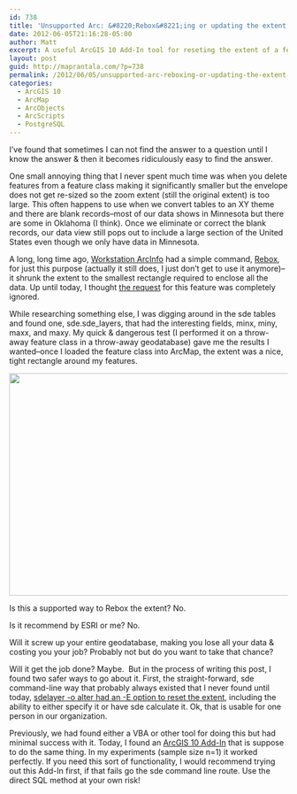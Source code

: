 ```yaml
---
id: 738
title: 'Unsupported Arc: &#8220;Rebox&#8221;ing or updating the extent of a feature class.'
date: 2012-06-05T21:16:28-05:00
author: Matt
excerpt: A useful ArcGIS 10 Add-In tool for reseting the extent of a feature class.
layout: post
guid: http://maprantala.com/?p=738
permalink: /2012/06/05/unsupported-arc-reboxing-or-updating-the-extent-of-a-feature-class/
categories:
  - ArcGIS 10
  - ArcMap
  - ArcObjects
  - ArcScripts
  - PostgreSQL
---
```

I&#8217;ve found that sometimes I can not find the answer to a question until I know the answer & then it becomes ridiculously easy to find the answer.

One small annoying thing that I never spent much time was when you delete features from a feature class making it significantly smaller but the envelope does not get re-sized so the zoom extent (still the original extent) is too large. This often happens to use when we convert tables to an XY theme and there are blank records&#8211;most of our data shows in Minnesota but there are some in Oklahoma (I think). Once we eliminate or correct the blank records, our data view still pops out to include a large section of the United States even though we only have data in Minnesota.

A long, long time ago, <a href="http://forums.arcgis.com/forums/54-ArcInfo-Workstation" target="_blank">Workstation ArcInfo</a> had a simple command, <a href="http://resources.esri.com/help/9.3/geoprocessing/pdf/arcinfo_commands.pdf" target="_blank">Rebox</a>, for just this purpose (actually it still does, I just don&#8217;t get to use it anymore)&#8211;it shrunk the extent to the smallest rectangle required to enclose all the data. Up until today, I thought <a href="http://forums.esri.com/Thread.asp?c=93&f=993&t=184832" target="_blank">the request</a> for this feature was completely ignored.

While researching something else, I was digging around in the sde tables and found one, sde.sde_layers, that had the interesting fields, minx, miny, maxx, and maxy. My quick & dangerous test (I performed it on a throw-away feature class in a throw-away geodatabase) gave me the results I wanted&#8211;once I loaded the feature class into ArcMap, the extent was a nice, tight rectangle around my features.

[<img class="aligncenter size-full wp-image-740" title="Extent" src="https://i0.wp.com/maprantala.com/wp-content/uploads/2012/06/extent1.png?resize=614%2C402" alt="" width="614" height="402" data-recalc-dims="1" />](https://i0.wp.com/maprantala.com/wp-content/uploads/2012/06/extent1.png)

Is this a supported way to Rebox the extent? No.

Is it recommend by ESRI or me? No.

Will it screw up your entire geodatabase, making you lose all your data & costing you your job? Probably not but do you want to take that chance?

Will it get the job done? Maybe.  But in the process of writing this post, I found two safer ways to go about it. First, the straight-forward, sde command-line way that probably always existed that I never found until today, <a href="http://help.arcgis.com/en/geodatabase/10.0/admin_cmds/support_files/datamgmt/sdelayer.htm" target="_blank">sdelayer -o alter had an -E option to reset the extent</a>, including the ability to either specify it or have sde calculate it. Ok, that is usable for one person in our organization.

Previously, we had found either a VBA or other tool for doing this but had minimal success with it. Today, I found an <a href="http://resources.arcgis.com/gallery/file/Geoprocessing-Model-and-Script-Tool-Gallery/details?entryID=AE907673-1422-2418-A092-D7AAF6A16E6C" target="_blank">ArcGIS 10 Add-In</a> that is suppose to do the same thing. In my experiments (sample size n=1) it worked perfectly. If you need this sort of functionality, I would recommend trying out this Add-In first, if that fails go the sde command line route. Use the direct SQL method at your own risk!